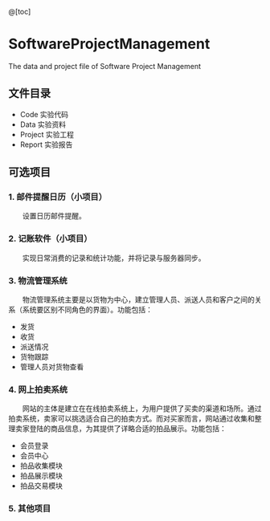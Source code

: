 @[toc]
# SoftwareProjectManagement
The data and project file of Software Project Management


## 文件目录
- Code 实验代码
- Data 实验资料
- Project 实验工程
- Report 实验报告

## 可选项目
### 1. 邮件提醒日历（小项目）
&ensp;&ensp;&ensp;&ensp;设置日历邮件提醒。

### 2. 记账软件（小项目）
&ensp;&ensp;&ensp;&ensp;实现日常消费的记录和统计功能，并将记录与服务器同步。

### 3. 物流管理系统
&ensp;&ensp;&ensp;&ensp;物流管理系统主要是以货物为中心，建立管理人员、派送人员和客户之间的关系（系统要区别不同角色的界面）。功能包括：

- 发货
- 收货
- 派送情况
- 货物跟踪
- 管理人员对货物查看

### 4. 网上拍卖系统
&ensp;&ensp;&ensp;&ensp;网站的主体是建立在在线拍卖系统上，为用户提供了买卖的渠道和场所。通过拍卖系统，卖家可以挑选适合自己的拍卖方式。而对买家而言，网站通过收集和整理卖家登陆的商品信息，为其提供了详略合适的拍品展示。功能包括：

- 会员登录
- 会员中心
- 拍品收集模块
- 拍品展示模块
- 拍品交易模块

### 5. 其他项目
